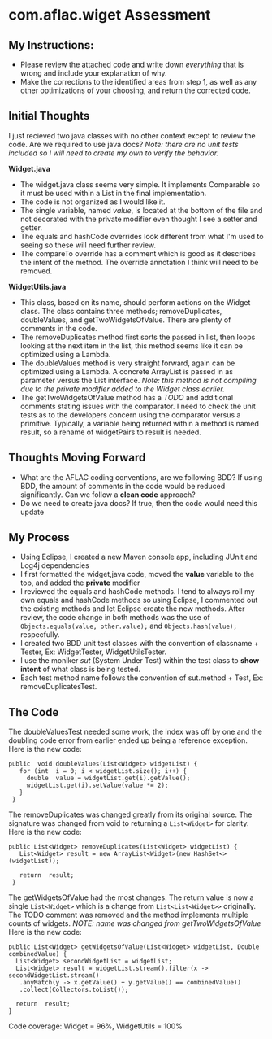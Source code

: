 # com.aflac.wiget Assessment
## My Instructions:
- Please review the attached code and write down *everything* that is wrong and include your explanation of why.
- Make the corrections to the identified areas from step 1, as well as any other optimizations of your choosing, and return the corrected code.
## Initial Thoughts
I just recieved two java classes with no other context except to review the code. Are we required to use java docs?
*Note: there are no unit tests included so I will need to create my own to verify the behavior.*

 **Widget.java**
- The widget.java class seems very simple. It implements Comparable so it must be used within a List in the final implementation. 
- The code is not organized as I would like it.
- The single variable, named *value*, is located at the bottom of the file and not decorated with the private modifier even thought I see a setter and getter.
- The equals and hashCode overrides look different from what I'm used to seeing so these will need further review.
- The compareTo override has a comment which is good as it describes the intent of the method. The override annotation I think will need to be removed.

 **WidgetUtils.java**
- This class, based on its name, should perform actions on the Widget class. The class contains three methods; removeDuplicates, doubleValues, and getTwoWidgetsOfValue. There are plenty of comments in the code.
- The removeDuplicates method first sorts the passed in list, then loops looking at the next item in the list, this method seems like it can be optimized using a Lambda.
- The doubleValues method is very straight forward, again can be optimized using a Lambda. A concrete ArrayList is passed in as parameter versus the List interface. *Note: this method is not compiling due to the private modifier added to the Widget class earlier.*
- The getTwoWidgetsOfValue method has a *TODO* and additional comments stating issues with the comparator. I need to check the unit tests as to the developers concern using the comparator versus a primitive. Typically, a variable being returned within a method is named result, so a rename of widgetPairs to result is needed.
## Thoughts Moving Forward
- What are the AFLAC coding conventions, are we following BDD?  If using BDD, the amount of comments in the code would be reduced significantly. Can we follow a **clean code** approach?
- Do we need to create java docs? If true, then the code would need this update
## My Process
- Using Eclipse, I created a new Maven console app, including JUnit and Log4j dependencies
- I first formatted the widget,java code, moved the **value** variable to the top, and added the **private** modifier
- I reviewed the equals and hashCode methods. I tend to always roll my own equals and hashCode methods so using Eclipse, I commented out the existing methods and let Eclipse create the new methods. After review, the code change in both methods was the use of `Objects.equals(value, other.value);` and `Objects.hash(value);` respecfully.
- I created two BDD unit test classes with the convention of classname + Tester, Ex: WidgetTester, WidgetUtilsTester. 
- I use the moniker *sut* (System Under Test) within the test class to **show intent** of what class is being tested. 
- Each test method name follows the convention of sut.method + Test, Ex: removeDuplicatesTest.

## The Code
The doubleValuesTest needed some work, the index was off by one and the doubling code error from earlier ended up being a reference exception. 
Here is the new code:
```
public  void doubleValues(List<Widget> widgetList) {
   for (int  i = 0; i < widgetList.size(); i++) {
     double  value = widgetList.get(i).getValue();
     widgetList.get(i).setValue(value *= 2);
   }
 }
 ```
The removeDuplicates was changed greatly from its original source. The signature was changed from void to returning a `List<Widget>` for clarity.
Here is the new code:
```
public List<Widget> removeDuplicates(List<Widget> widgetList) {
   List<Widget> result = new ArrayList<Widget>(new HashSet<>(widgetList));
   
   return  result;
 }
 ```
The getWidgetsOfValue had the most changes.  The return value is now a single `List<Widget>` which is a change from `List<List<Widget>>` originally. The TODO comment was removed and the method implements multiple counts of widgets. *NOTE: name was changed from getTwoWidgetsOfValue*
Here is the new code:
```
public List<Widget> getWidgetsOfValue(List<Widget> widgetList, Double combinedValue) {
  List<Widget> secondWidgetList = widgetList;
  List<Widget> result = widgetList.stream().filter(x -> secondWidgetList.stream()
   .anyMatch(y -> x.getValue() + y.getValue() == combinedValue))
   .collect(Collectors.toList());
   
  return  result;
}
```
Code coverage: Widget = 96%, WidgetUtils = 100%
